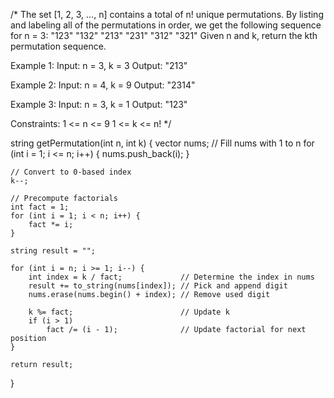 /*
The set [1, 2, 3, ..., n] contains a total of n! unique permutations.
By listing and labeling all of the permutations in order, we get the following sequence for n = 3:
"123"
"132"
"213"
"231"
"312"
"321"
Given n and k, return the kth permutation sequence.

Example 1:
Input: n = 3, k = 3
Output: "213"

Example 2:
Input: n = 4, k = 9
Output: "2314"

Example 3:
Input: n = 3, k = 1
Output: "123"
 
Constraints:
1 <= n <= 9
1 <= k <= n!
*/

string getPermutation(int n, int k) {
    vector<int> nums;
    // Fill nums with 1 to n
    for (int i = 1; i <= n; i++) {
        nums.push_back(i);
    }

    // Convert to 0-based index
    k--;

    // Precompute factorials
    int fact = 1;
    for (int i = 1; i < n; i++) {
        fact *= i;
    }

    string result = "";

    for (int i = n; i >= 1; i--) {
        int index = k / fact;             // Determine the index in nums
        result += to_string(nums[index]); // Pick and append digit
        nums.erase(nums.begin() + index); // Remove used digit

        k %= fact;                        // Update k
        if (i > 1)
            fact /= (i - 1);              // Update factorial for next position
    }

    return result;
}
